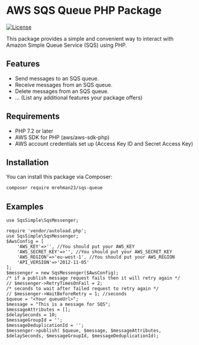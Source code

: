 # AWS SQS Queue PHP Package

[![License](https://img.shields.io/badge/license-MIT-blue.svg)](https://opensource.org/licenses/MIT)

This package provides a simple and convenient way to interact with Amazon Simple Queue Service (SQS) using PHP.

## Features

- Send messages to an SQS queue.
- Receive messages from an SQS queue.
- Delete messages from an SQS queue.
- ... (List any additional features your package offers)

## Requirements

- PHP 7.2 or later
- AWS SDK for PHP (aws/aws-sdk-php)
- AWS account credentials set up (Access Key ID and Secret Access Key)

## Installation

You can install this package via Composer:

```bash
composer require mrehman23/sqs-queue
```

## Examples
```
use SqsSimple\SqsMessenger;

require 'vendor/autoload.php';
use SqsSimple\SqsMessenger;
$AwsConfig = [
    'AWS_KEY'=>'', //You should put your AWS_KEY 
    'AWS_SECRET_KEY'=>'', //You should put your AWS_SECRET_KEY 
    'AWS_REGION'=>'eu-west-1', //You should put your AWS_REGION 
    'API_VERSION'=>'2012-11-05'
];
$messenger = new SqsMessenger($AwsConfig);
/* if a publish message request fails then it will retry again */
// $messenger->RetryTimesOnFail = 2;
/* seconds to wait after failed request to retry again */
// $messenger->WaitBeforeRetry = 1; //seconds
$queue = "<Your queueUrl>";
$message = "This is a message for SQS";
$messageAttributes = [];
$delaySeconds = 10;
$messageGroupId = '';
$messageDeduplicationId = '';
$messenger->publish( $queue, $message, $messageAttributes, $delaySeconds, $messageGroupId, $messageDeduplicationId);
```


